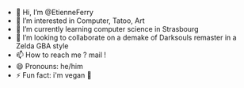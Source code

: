 - 👋 Hi, I’m @EtienneFerry
- 👀 I’m interested in Computer, Tatoo, Art
- 🌱 I’m currently learning computer science in Strasbourg
- 💞️ I’m looking to collaborate on a demake of Darksouls remaster in a Zelda GBA style
- 📫 How to reach me ? mail !
- 😄 Pronouns: he/him
- ⚡ Fun fact: i'm vegan 🥦
<!---
EtienneFerry/EtienneFerry is a ✨ special ✨ repository because its `README.md` (this file) appears on your GitHub profile.
You can click the Preview link to take a look at your changes.
--->
